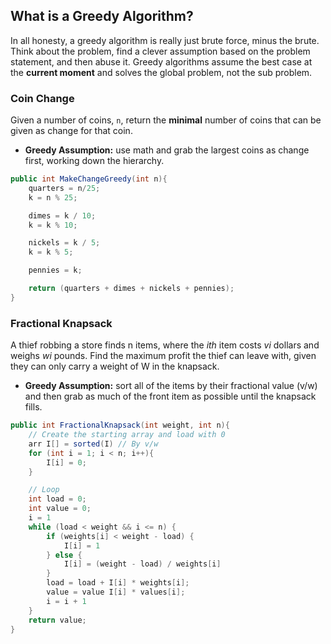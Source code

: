 ## What is a Greedy Algorithm?
In all honesty, a greedy algorithm is really just brute force, minus the brute. Think about the problem, find a clever assumption based on the problem statement, and then abuse it. Greedy algorithms assume the best case at the **current moment** and solves the global problem, not the sub problem.
### Coin Change
Given a number of coins, `n`, return the **minimal** number of coins that can be given as change for that coin.
- **Greedy Assumption:** use math and grab the largest coins as change first, working down the hierarchy.
```java
public int MakeChangeGreedy(int n){
	quarters = n/25;
	k = n % 25;

	dimes = k / 10;
	k = k % 10;

	nickels = k / 5;
	k = k % 5;

	pennies = k;

	return (quarters + dimes + nickels + pennies);
}
```

### Fractional Knapsack
A thief robbing a store finds n items, where the *ith* item costs *vi* dollars and weighs *wi* pounds. Find the maximum profit the thief can leave with, given they can only carry a weight of W in the knapsack.
- **Greedy Assumption:** sort all of the items by their fractional value (v/w) and then grab as much of the front item as possible until the knapsack fills.
```java
public int FractionalKnapsack(int weight, int n){
	// Create the starting array and load with 0
	arr I[] = sorted(I) // By v/w
	for (int i = 1; i < n; i++){
		I[i] = 0;
	}

	// Loop
	int load = 0;
	int value = 0;
	i = 1
	while (load < weight && i <= n) {
		if (weights[i] < weight - load) {
			I[i] = 1
		} else {
			I[i] = (weight - load) / weights[i]
		}
		load = load + I[i] * weights[i];
		value = value I[i] * values[i];
		i = i + 1
	} 
	return value;
}
```